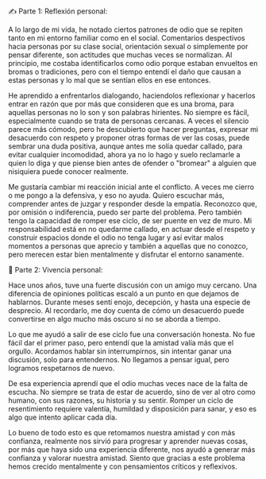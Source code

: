 ✍️ Parte 1: Reflexión personal:

A lo largo de mi vida, he notado ciertos patrones de odio que se repiten tanto en mi entorno familiar como en el social. Comentarios despectivos hacia personas por su clase social, orientación sexual o simplemente por pensar diferente, son actitudes que muchas veces se normalizan. Al principio, me costaba identificarlos como odio porque estaban envueltos en bromas o tradiciones, pero con el tiempo entendí el daño que causan a estas personas y lo mal que se sentían ellos en ese entonces.

He aprendido a enfrentarlos dialogando, haciendolos reflexionar y hacerlos entrar en razón que por más que consideren que es una broma, para aquellas personas no lo son y son palabras hirientes. No siempre es fácil, especialmente cuando se trata de personas cercanas. A veces el silencio parece más cómodo, pero he descubierto que hacer preguntas, expresar mi desacuerdo con respeto y proponer otras formas de ver las cosas, puede sembrar una duda positiva, aunque antes me solía quedar callado, para evitar cualquier incomodidad, ahora ya no lo hago y suelo reclamarle a quien lo diga y que piense bien antes de ofender o "bromear" a alguien que nisiquiera puede conocer realmente.

Me gustaría cambiar mi reacción inicial ante el conflicto. A veces me cierro o me pongo a la defensiva, y eso no ayuda. Quiero escuchar más, comprender antes de juzgar y responder desde la empatía. Reconozco que, por omisión o indiferencia, puedo ser parte del problema. Pero también tengo la capacidad de romper ese ciclo, de ser puente en vez de muro. Mi responsabilidad está en no quedarme callado, en actuar desde el respeto y construir espacios donde el odio no tenga lugar y así evitar malos momentos a personas que aprecio y también a aquellas que no conozco, pero merecen estar bien mentalmente y disfrutar el entorno sanamente.

💬 Parte 2: Vivencia personal:

Hace unos años, tuve una fuerte discusión con un amigo muy cercano. Una diferencia de opiniones políticas escaló a un punto en que dejamos de hablarnos. Durante meses sentí enojo, decepción, y hasta una especie de desprecio. Al recordarlo, me doy cuenta de cómo un desacuerdo puede convertirse en algo mucho más oscuro si no se aborda a tiempo.

Lo que me ayudó a salir de ese ciclo fue una conversación honesta. No fue fácil dar el primer paso, pero entendí que la amistad valía más que el orgullo. Acordamos hablar sin interrumpirnos, sin intentar ganar una discusión, solo para entendernos. No llegamos a pensar igual, pero logramos respetarnos de nuevo.

De esa experiencia aprendí que el odio muchas veces nace de la falta de escucha. No siempre se trata de estar de acuerdo, sino de ver al otro como humano, con sus razones, su historia y su sentir. Romper un ciclo de resentimiento requiere valentía, humildad y disposición para sanar, y eso es algo que intento aplicar cada día.

Lo bueno de todo esto es que retomamos nuestra amistad y con más confianza, realmente nos sirvió para progresar y aprender nuevas cosas, por más que haya sido una experiencia diferente, nos ayudó a generar más confianza y valorar nuestra amistad. Siento que gracias a este problema hemos crecido mentalmente y con pensamientos críticos y reflexivos.

